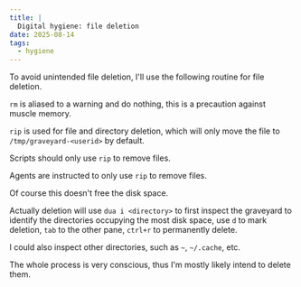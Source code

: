 ```yaml
---
title: |
  Digital hygiene: file deletion
date: 2025-08-14
tags:
  - hygiene
---
```


To avoid unintended file deletion, I'll use the following routine for file deletion.

`rm` is aliased to a warning and do nothing, this is a precaution against muscle memory.

`rip` is used for file and directory deletion, which will only move the file to `/tmp/graveyard-<userid>` by default.

Scripts should only use `rip` to remove files.

Agents are instructed to only use `rip` to remove files.

Of course this doesn't free the disk space.

Actually deletion will use `dua i <directory>` to first inspect the graveyard to identify the directories occupying the most disk space, use `d` to mark deletion, `tab` to the other pane, `ctrl+r` to permanently delete.

I could also inspect other directories, such as `~`, `~/.cache`, etc.

The whole process is very conscious, thus I'm mostly likely intend to delete them.

